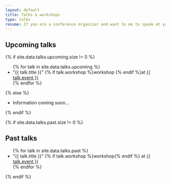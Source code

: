 ```yaml
---
layout: default
title: Talks & workshops
type: talks
resume: If you are a conference organizer and want to me to speak at your event, here's [what you need to know](/conferences) before moving forward.
---
```


<h2>Upcoming talks</h2>

{% if site.data.talks.upcoming.size != 0 %}
  <ul class="talklist">
  {% for talk in site.data.talks.upcoming %}
    <li class="talklist__item">
      "{{ talk.title }}"
      <span class="talklist__info">
        {% if talk.workshop %}workshop {% endif %}at
        <a
          class="talklist__link"
          alt="{{ talk.title }}"
          href="{{ talk.url }}" 
          target="_blank"
          rel="noopener noreferrer"
        >
          {{ talk.event }}
        </a>
      </span>
    </li>
    {% endfor %}
  </ul>
{% else %}
  <ul class="talklist">
    <li class="talklist__item">Information coming soon...</li>
  </ul>
{% endif %}

{% if site.data.talks.past.size != 0 %}
  <h2>Past talks</h2>

  <ul class="talklist">
  {% for talk in site.data.talks.past %}
      <li class="talklist__item">
        "{{ talk.title }}"
        <span class="talklist__info">
          {% if talk.workshop %}workshop{% endif %} at
          <a
            class="talklist__link"
            alt="{{ talk.title }}"
            href="{{ talk.url }}" 
            target="_blank"
            rel="noopener noreferrer"
          >
            {{ talk.event }}
          </a>
        </span>
      </li>
    {% endfor %}
  </ul>
{% endif %}
